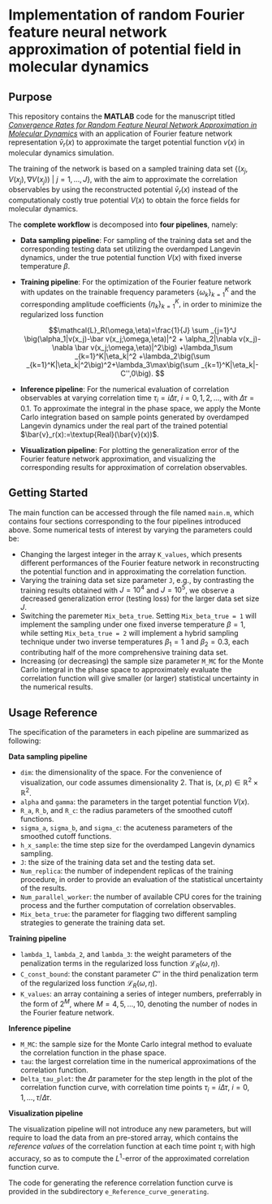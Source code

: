 # Implementation of random Fourier feature neural network approximation of potential field in molecular dynamics

## Purpose

This repository contains the **MATLAB** code for the manuscript titled [*Convergence Rates for Random Feature Neural Network Approximation in Molecular Dynamics*](https://arxiv.org/pdf/2406.14791) with an application of Fourier feature network representation $\bar{v}_r(x)$ to approximate the target potential function $v(x)$ in molecular dynamics simulation. 

The training of the network is based on a sampled training data set $`\big\{ \big(x_j,V(x_j), \nabla V(x_j)\big)\ |\ j=1,\ldots,J \big\}`$, with the aim to approximate the correlation observables by using the reconstructed potential $\bar{v}_r(x)$ instead of the computationaly costly true potential $V(x)$ to obtain the force fields for molecular dynamics.

The **complete workflow** is decomposed into **four pipelines**, namely: 
* **Data sampling pipeline**: For sampling of the training data set and the corresponding testing data set utilizing the overdamped Langevin dynamics, under the true potential function $V(x)$ with fixed inverse temperature $\beta$.
* **Training pipeline**: For the optimization of the Fourier feature network with updates on the trainable frequency parameters $`\{\omega_k\}_{k=1}^K`$ and the corresponding amplitude coefficients $`\{\eta_k\}_{k=1}^K,`$ in order to minimize the regularized loss function

  $$\mathcal{L}_R(\omega,\eta)=\frac{1}{J} \sum _{j=1}^J \big(\alpha_1|v(x_j)-\bar v(x_j;\omega,\eta)|^2 + \alpha_2|\nabla v(x_j)-\nabla \bar v(x_j;\omega,\eta)|^2\big) +\lambda_1\sum _{k=1}^K|\eta_k|^2  +\lambda_2\big(\sum _{k=1}^K|\eta_k|^2\big)^2+\lambda_3\max\big(\sum _{k=1}^K|\eta_k|-C'',0\big). $$

* **Inference pipeline**: For the numerical evaluation of correlation observables at varying correlation time $\tau_i=i \Delta \tau,$ $i=0,1,2,\dots,$ with $\Delta \tau=0.1$. To approximate the integral in the phase space, we apply the Monte Carlo integration based on sample points generated by overdamped Langevin dynamics under the real part of the trained potential $\bar{v}_r(x):=\textup{Real}(\bar{v}(x))$.
*  **Visualization pipeline**: For plotting the generalization error of the Fourier feature network approximation, and visualizing the corresponding results for approximation of correlation observables.
  
## Getting Started

The main function can be accessed through the file named `main.m`, which contains four sections corresponding to the four pipelines introduced above. 
Some numerical tests of interest by varying the parameters could be:
* Changing the largest integer in the array `K_values`, which presents different performances of the Fourier feature network in reconstructing the potential function and in approximating the correlation function.
* Varying the training data set size parameter `J`, e.g., by contrasting the training results obtained with $J=10^4$ and $J=10^5$, we observe a decreased generalization error (testing loss) for the larger data set size $J$.
* Switching the paremeter `Mix_beta_true`. Setting `Mix_beta_true = 1` will implement the sampling under one fixed inverse temperature $\beta=1$, while setting `Mix_beta_true = 2` will implement a hybrid sampling technique under two inverse temperatures $\beta_1=1$ and $\beta_2=0.3$, each contributing half of the more comprehensive training data set.
* Increasing (or decreasing) the sample size parameter `M_MC` for the Monte Carlo integral in the phase space to approximately evaluate the correlation function will give smaller (or larger) statistical uncertainty in the numerical results.


## Usage Reference
The specification of the parameters in each pipeline are summarized as following:

**Data sampling pipeline**
*  `dim`:                                   the dimensionality of the space. For the convenience of visualization, our code assumes dimensionality 2. That is, $(x,p)\in\mathbb{R}^2\times \mathbb{R}^2$.
*  `alpha` and `gamma`:                     the parameters in the target potential function $V(x)$.
*  `R_a`, `R_b`, and `R_c`:                 the radius parameters of the smoothed cutoff functions.
*  `sigma_a`, `sigma_b`, and `sigma_c`:     the acuteness parameters of the smoothed cutoff functions.
*  `h_x_sample`:                            the time step size for the overdamped Langevin dynamics sampling.
*  `J`:                                     the size of the training data set and the testing data set.
*  `Num_replica`:                           the number of independent replicas of the training procedure, in order to provide an evaluation of the statistical uncertainty of the results.
*  `Num_parallel_worker`:                   the number of available CPU cores for the training process and the further computation of correlation observables.
*  `Mix_beta_true`:                         the parameter for flagging two different sampling strategies to generate the training data set. 

**Training pipeline**
*  `lambda_1`, `lambda_2`, and `lambda_3`:  the weight parameters of the penalization terms in the regularized loss function $\mathcal{L}_R(\omega, \eta)$.
*  `C_const_bound`:                         the constant parameter $C''$ in the third penalization term of the regularized loss function $\mathcal{L}_R(\omega, \eta)$.
*  `K_values`:                              an array containing a series of integer numbers, preferrably in the form of $2^M$, where $M=4,5,\dots,10$, denoting the number of nodes in the Fourier feature network.

**Inference pipeline**
* `M_MC`:                                   the sample size for the Monte Carlo integral method to evaluate the correlation function in the phase space.
* `tau`:                                    the largest correlation time in the numerical approximations of the correlation function.
* `Delta_tau_plot`:                         the $\Delta \tau$ parameter for the step length in the plot of the correlation function curve, with correlation time points $\tau_i=i \Delta \tau$, $i=0,1,\dots,\tau/\Delta\tau$.

**Visualization pipeline**

The visualization pipeline will not introduce any new parameters, but will require to load the data from an pre-stored array, which contains the *reference values* of the correlation function at each time point $\tau_i$ with high accuracy, so as to compute the $L^1$-error of the approximated correlation function curve.

The code for generating the reference correlation function curve is provided in the subdirectory `e_Reference_curve_generating`.


 
